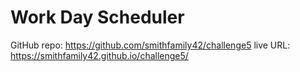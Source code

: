 # Work Day Scheduler
GitHub repo: https://github.com/smithfamily42/challenge5
live URL: https://smithfamily42.github.io/challenge5/